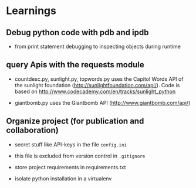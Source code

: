 # Learnings

## Debug python code with pdb and ipdb

* from print statement debugging to inspecting objects during runtime

## query Apis with the requests module

* countdesc.py, sunlight.py, topwords.py uses the Capitol Words API of the
 sunlight foundation (http://sunlightfoundation.com/api/). Code is based on
 http://www.codecademy.com/en/tracks/sunlight_python

* giantbomb.py uses the Giantbomb API (http://www.giantbomb.com/api/)

## Organize project (for publication and collaboration)

* secret stuff like API-keys in the file `config.ini`

* this file is excluded from version control in `.gitignore`

* store project requirements in requirements.txt

* isolate python installation in a virtualenv
